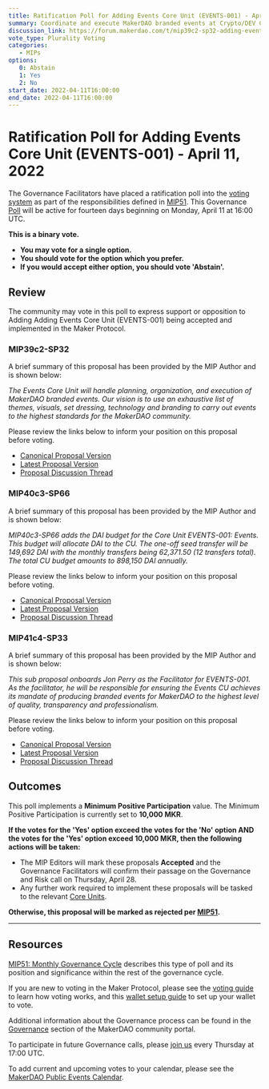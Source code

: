 ```yaml
---
title: Ratification Poll for Adding Events Core Unit (EVENTS-001) - April 11, 2022
summary: Coordinate and execute MakerDAO branded events at Crypto/DEV Conference locations.
discussion_link: https://forum.makerdao.com/t/mip39c2-sp32-adding-events-core-unit-events-001/13780
vote_type: Plurality Voting
categories:
   - MIPs
options:
   0: Abstain
   1: Yes
   2: No
start_date: 2022-04-11T16:00:00
end_date: 2022-04-11T16:00:00
---
```

# Ratification Poll for Adding Events Core Unit (EVENTS-001) - April 11, 2022

The Governance Facilitators have placed a ratification poll into the [voting system](https://vote.makerdao.com/polling) as part of the responsibilities defined in [MIP51](https://mips.makerdao.com/mips/details/MIP51). This Governance [Poll](https://community-development.makerdao.com/en/learn/governance/on-chain-gov) will be active for fourteen days beginning on Monday, April 11 at 16:00 UTC.

**This is a binary vote.**
- **You may vote for a single option.**
- **You should vote for the option which you prefer.**
- **If you would accept either option, you should vote 'Abstain'.**

## Review

The community may vote in this poll to express support or opposition to Adding Adding Events Core Unit (EVENTS-001) being accepted and implemented in the Maker Protocol.

### MIP39c2-SP32

A brief summary of this proposal has been provided by the MIP Author and is shown below:

*The Events Core Unit will handle planning, organization, and execution of MakerDAO branded events. Our vision is to use an exhaustive list of themes, visuals, set dressing, technology and branding to carry out events to the highest standards for the MakerDAO community.*

Please review the links below to inform your position on this proposal before voting.
* [Canonical Proposal Version](https://github.com/makerdao/mips/blob/master/MIP39/MIP39c2-Subproposals/MIP39c2-SP32.md)
* [Latest Proposal Version](https://mips.makerdao.com/mips/details/MIP39c2SP32)
* [Proposal Discussion Thread](https://forum.makerdao.com/t/mip39c2-sp32-adding-events-core-unit-events-001/13780)

### MIP40c3-SP66

A brief summary of this proposal has been provided by the MIP Author and is shown below:

*MIP40c3-SP66 adds the DAI budget for the Core Unit EVENTS-001: Events. This budget will allocate DAI to the CU. The one-off seed transfer will be 149,692 DAI with the monthly transfers being 62,371.50 (12 transfers total). The total CU budget amounts to 898,150 DAI annually.*

Please review the links below to inform your position on this proposal before voting.
* [Canonical Proposal Version](https://github.com/makerdao/mips/blob/master/MIP40/MIP40c3-Subproposals/MIP40c3-SP66.md)
* [Latest Proposal Version](https://mips.makerdao.com/mips/details/MIP40c3SP66)
* [Proposal Discussion Thread](https://forum.makerdao.com/t/mip40c3-sp66-events-core-unit-dai-budget-events-001/13777)

### MIP41c4-SP33

A brief summary of this proposal has been provided by the MIP Author and is shown below:

*This sub proposal onboards Jon Perry as the Facilitator for EVENTS-001. As the facilitator, he will be responsible for ensuring the Events CU achieves its mandate of producing branded events for MakerDAO to the highest level of quality, transparency and professionalism.*

Please review the links below to inform your position on this proposal before voting.
* [Canonical Proposal Version](https://github.com/makerdao/mips/blob/master/MIP41/MIP41c4-Subproposals/MIP41c4-SP33.md)
* [Latest Proposal Version](https://mips.makerdao.com/mips/details/MIP41c4SP33)
* [Proposal Discussion Thread](https://forum.makerdao.com/t/mip41c4-sp33-events-core-unit-facilitator-onboarding-jon-perry-events-001/13775)

## Outcomes

This poll implements a **Minimum Positive Participation** value. The Minimum Positive Participation is currently set to **10,000 MKR**.

**If the votes for the 'Yes' option exceed the votes for the 'No' option AND the votes for the 'Yes' option exceed 10,000 MKR, then the following actions will be taken:**
* The MIP Editors will mark these proposals **Accepted** and the Governance Facilitators will confirm their passage on the Governance and Risk call on Thursday, April 28.
* Any further work required to implement these proposals will be tasked to the relevant [Core Units](https://mips.makerdao.com/mips/details/MIP38#mip38c2-core-unit-state).

**Otherwise, this proposal will be marked as rejected per [MIP51](https://mips.makerdao.com/mips/details/MIP51#mip51c2-ratification-poll).**

---

## Resources

[MIP51: Monthly Governance Cycle](https://mips.makerdao.com/mips/details/MIP51) describes this type of poll and its position and significance within the rest of the governance cycle.

If you are new to voting in the Maker Protocol, please see the [voting guide](https://community-development.makerdao.com/en/learn/governance/how-voting-works/) to learn how voting works, and this [wallet setup guide](https://community-development.makerdao.com/en/learn/governance/voting-setup/) to set up your wallet to vote.

Additional information about the Governance process can be found in the [Governance](https://community-development.makerdao.com/en/learn/governance) section of the MakerDAO community portal.

To participate in future Governance calls, please [join us](https://github.com/makerdao/community/tree/master/governance/governance-and-risk-meetings) every Thursday at 17:00 UTC.

To add current and upcoming votes to your calendar, please see the [MakerDAO Public Events Calendar](https://calendar.google.com/calendar/embed?src=makerdao.com_3efhm2ghipksegl009ktniomdk%40group.calendar.google.com&ctz=UTC&mode=week&showCalendars=0&showPrint=0).
